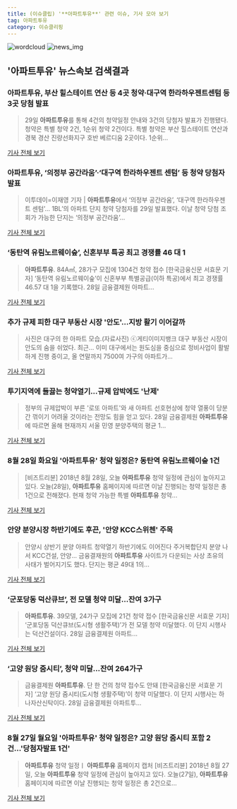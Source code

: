 ```yaml
---
title: (이슈클립) '**아파트투유**' 관련 이슈, 기사 모아 보기
tag: 아파트투유
category: 이슈클리핑
---
```

![wordcloud](https://s3.ap-northeast-2.amazonaws.com/lyrics101-wordcloud/2018-08-29-1535498694.png)
![news_img](https://user-images.githubusercontent.com/42597476/44507050-1206f400-a6e4-11e8-8d98-7ffbfebb353f.png)
## **'**아파트투유**'** 뉴스속보 검색결과
### **아파트투유**, 부산 힐스테이트 연산 등 4곳 청약·대구역 한라하우젠트센텀 등 3곳 당첨 발표

>29일 **아파트투유**를 통해 4건의 청약일정 안내와 3건의 당첨자 발표가 진행됐다. 청약은 특별 청약 2건, 1순위 청약 2건이다. 특별 청약은 부산 힐스테이트 연산과 경북 경산 진량선화지구 호반 베르디움 2곳이다. 1순위...

<a href="http://www.kookje.co.kr/news2011/asp/newsbody.asp?code=0200&key=20180829.99099013354" target="_blank">기사 전체 보기</a>

### **아파트투유**, ‘의정부 공간라움’·‘대구역 한라하우젠트 센텀’ 등 청약 당첨자 발표

>이투데이=이재영 기자 | **아파트투유**에서 ‘의정부 공간라움’, ‘대구역 한라하우젠트 센텀’... 1BL’의 아파트 단지 청약 당첨자를 29일 발표했다. 이날 청약 당첨 조회가 가능한 단지는 ‘의정부 공간라움’...

<a href="http://www.etoday.co.kr/news/section/newsview.php?idxno=1657203" target="_blank">기사 전체 보기</a>

### ‘동탄역 유림노르웨이숲’, 신혼부부 특공 최고 경쟁률 46 대 1

>**아파트투유**. 84A㎡, 28가구 모집에 1304건 청약 접수 [한국금융신문 서효문 기자] ‘동탄역 유림노르웨이숲’이 신혼부부 특별공급(이하 특공)에서 최고 경쟁률 46.57 대 1을 기록했다. 28일 금융결제원 아파트...

<a href="http://www.fntimes.com/html/view.php?ud=20180828211354551299ebb03838_18" target="_blank">기사 전체 보기</a>

### 추가 규제 피한 대구 부동산 시장 '안도'…지방 활기 이어갈까

>사진은 대구의 한 아파트 모습.(자료사진) ⓒ게티이미지뱅크 대구 부동산 시장이 안도의 숨을 쉬었다. 최근... 이미 대구에서는 원도심을 중심으로 정비사업이 활발하게 진행 중이고, 올 연말까지 7500여 가구의 아파트가...

<a href="http://www.dailian.co.kr/news/view/735552/?sc=naver" target="_blank">기사 전체 보기</a>

### 투기지역에 들끓는 청약열기…규제 압박에도 '난제'

>정부의 규제압박이 부른 '로또 아파트'와 새 아파트 선호현상에 청약 열풍이 당분간 꺾이기 어려울 것이라는 전망도 힘을 얻고 있다. 28일 금융결제원 **아파트투유**에 따르면 올해 현재까지 서울 민영 분양주택의 평균 1...

<a href="http://news.einfomax.co.kr/news/articleView.html?idxno=3465167" target="_blank">기사 전체 보기</a>

### 8월 28일 화요일 '**아파트투유**' 청약 일정은? 동탄역 유림노르웨이숲 1건

>[비즈트리뷴] 2018년 8월 28일, 오늘 **아파트투유** 청약 일정에 관심이 높아지고 있다. 오늘(28일), **아파트투유** 홈페이지에 따르면 이날 진행되는 청약 일정은 총 1건으로 전해졌다. 현재 청약 가능한 특별 **아파트투유** 청약...

<a href="http://www.biztribune.co.kr/news/view.php?no=71269" target="_blank">기사 전체 보기</a>

### 안양 분양시장 하반기에도 후끈, '안양 KCC스위첸' 주목

>안양시 상반기 분양 아파트 청약열기 하반기에도 이어진다 주거복합단지 분양 나서 KCC건설, 안양... 금융결재원의 **아파트투유** 사이트가 다운되는 사상 초유의 사태가 벌어지기도 했다. 단지는 평균 49대 1의...

<a href="http://www.xportsnews.com/?ac=article_view&entry_id=1012679" target="_blank">기사 전체 보기</a>

### ‘군포당동 덕산큐브’, 전 모델 청약 미달…잔여 3가구

>**아파트투유**. 39모델, 24가구 모집에 21건 청약 접수 [한국금융신문 서효문 기자] ‘군포당동 덕산큐브(도시형 생활주택)’가 전 모델 청약 미달했다. 이 단지 시행사는 덕산건설이다. 28일 금융결제원 아파트...

<a href="http://www.fntimes.com/html/view.php?ud=20180828105414488399ebb03838_18" target="_blank">기사 전체 보기</a>

### ‘고양 원당 줌시티’, 청약 미달…잔여 264가구

>금융결제원 **아파트투유**. 단 한 건의 청약 접수도 안돼 [한국금융신문 서효문 기자] ‘고양 원당 줌시티(도시형 생활주택)’이 청약 미달했다. 이 단지 시행사는 하나자산신탁이다. 28일 금융결제원 아파트투...

<a href="http://www.fntimes.com/html/view.php?ud=20180828101727370899ebb03838_18" target="_blank">기사 전체 보기</a>

### 8월 27일 월요일 '**아파트투유**' 청약 일정은? 고양 원당 줌시티 포함 2건...'당첨자발표 1건'

>**아파트투유** 청약 일정ㅣ **아파트투유** 홈페이지 캡처 [비즈트리뷴] 2018년 8월 27일, 오늘 **아파트투유** 청약 일정에 관심이 높아지고 있다. 오늘(27일), **아파트투유** 홈페이지에 따르면 이날 진행되는 청약 일정은 총 2건으로...

<a href="http://www.biztribune.co.kr/news/view.php?no=71108" target="_blank">기사 전체 보기</a>


